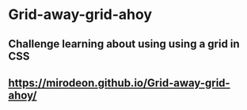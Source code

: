 # Grid-away-grid-ahoy

## Challenge learning about using using a grid in CSS

https://mirodeon.github.io/Grid-away-grid-ahoy/
---
